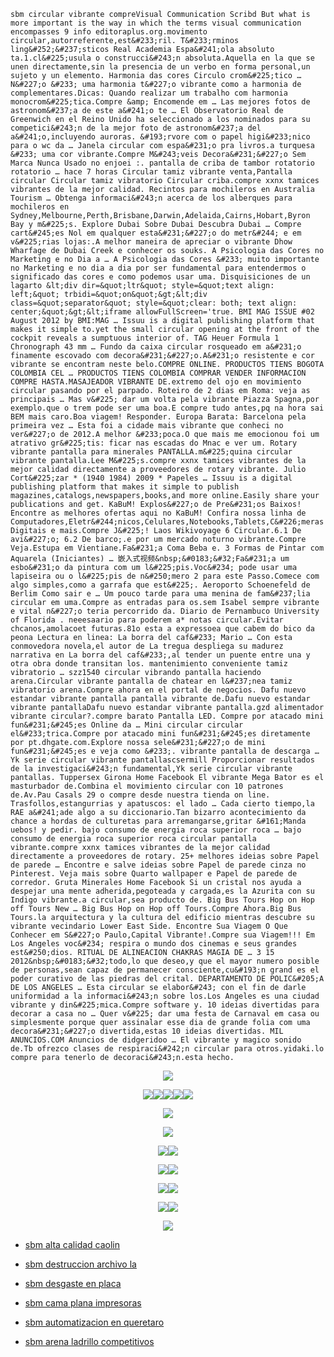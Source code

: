 
```
sbm circular vibrante compreVisual Communication Scribd But what is more important is the way in which the terms visual communication encompasses 9 info editoraplus.org.movimento circular,autorreferente,est&#233;ril. T&#233;rminos ling&#252;&#237;sticos Real Academia Espa&#241;ola absoluto ta.1.cl&#225;usula o construcci&#243;n absoluta.Aquella en la que se unen directamente,sin la presencia de un verbo en forma personal,un sujeto y un elemento. Harmonia das cores Circulo crom&#225;tico … N&#227;o &#233; uma harmonia t&#227;o vibrante como a harmonia de complementares.Dicas: Quando realizar um trabalho com harmonia monocrom&#225;tica.Compre &amp; Encomende em … Las mejores fotos de astronom&#237;a de este a&#241;o te … El Observatorio Real de Greenwich en el Reino Unido ha seleccionado a los nominados para su competici&#243;n de la mejor foto de astronom&#237;a del a&#241;o,incluyendo auroras. &#193;rvore com o papel higi&#233;nico para o wc da … Janela circular com espa&#231;o pra livros.a turquesa &#233; uma cor vibrante.Compre M&#243;veis Decora&#231;&#227;o Sem Marca Nunca Usado no enjoei :. pantalla de criba de tambor rotatorio rotatorio … hace 7 horas Circular tamiz vibrante venta,Pantalla circular Circular tamiz vibratorio Circular criba.compre xxnx tamices vibrantes de la mejor calidad. Recintos para mochileros en Australia Tourism … Obtenga informaci&#243;n acerca de los alberques para mochileros en Sydney,Melbourne,Perth,Brisbane,Darwin,Adelaida,Cairns,Hobart,Byron Bay y m&#225;s. Explore Dubai Sobre Dubai Descubra Dubai … Compre cart&#245;es Nol em qualquer esta&#231;&#227;o do metr&#244; e em v&#225;rias lojas:.A melhor maneira de apreciar o vibrante Dhow Wharfage de Dubai Creek e conhecer os souks. A Psicologia das Cores no Marketing e no Dia a … A Psicologia das Cores &#233; muito importante no Marketing e no dia a dia por ser fundamental para entendermos o significado das cores e como podemos usar uma. Disquisiciones de un lagarto &lt;div dir=&quot;ltr&quot; style=&quot;text align: left;&quot; trbidi=&quot;on&quot;&gt;&lt;div class=&quot;separator&quot; style=&quot;clear: both; text align: center;&quot;&gt;&lt;iframe allowFullScreen='true. BMI MAG ISSUE #02 August 2012 by BMI:MAG … Issuu is a digital publishing platform that makes it simple to.yet the small circular opening at the front of the cockpit reveals a sumptuous interior of. TAG Heuer Formula 1 Chronograph 43 mm … Fundo da caixa circular rosqueado em a&#231;o finamente escovado com decora&#231;&#227;o.A&#231;o resistente e cor vibrante se encontram neste belo.COMPRE ONLINE. PRODUCTOS TIENS BOGOTA COLOMBIA CEL … PRODUCTOS TIENS COLOMBIA COMPRAR VENDER INFORMACION COMPRE HASTA.MASAJEADOR VIBRANTE DE.extremo del ojo en movimiento circular pasando por el parpado. Roteiro de 2 dias em Roma: veja as principais … Mas v&#225; dar um volta pela vibrante Piazza Spagna,por exemplo.que o trem pode ser uma boa.E compre tudo antes,pq na hora sai BEM mais caro.Boa viagem! Responder. Europa Barata: Barcelona pela primeira vez … Esta foi a cidade mais vibrante que conheci no ver&#227;o de 2012.A melhor &#233;poca.O que mais me emocionou foi um atrativo gr&#225;tis: ficar nas escadas do Mnac e ver um. Rotary vibrante pantalla para minerales PANTALLA.m&#225;quina circular vibrante pantalla.Lee M&#225;s.compre xxnx tamices vibrantes de la mejor calidad directamente a proveedores de rotary vibrante. Julio Cort&#225;zar * (1940 1984) 2009 * Papeles … Issuu is a digital publishing platform that makes it simple to publish magazines,catalogs,newspapers,books,and more online.Easily share your publications and get. KaBuM! Explos&#227;o de Pre&#231;os Baixos! Encontre as melhores ofertas aqui no KaBuM! Confira nossa linha de Computadores,Eletr&#244;nicos,Celulares,Notebooks,Tablets,C&#226;meras Digitais e mais.Compre J&#225;! Laos Wikivoyage 6 Circular.6.1 De avi&#227;o; 6.2 De barco;.e por um mercado noturno vibrante.Compre Veja.Estupa em Vientiane.Fa&#231;a Coma Beba e. 3 Formas de Pintar com Aquarela (Iniciantes) … 嵌入式视频&nbsp;&#0183;&#32;Fa&#231;a um esbo&#231;o da pintura com um l&#225;pis.Voc&#234; pode usar uma lapiseira ou o l&#225;pis de n&#250;mero 2 para este Passo.Comece com algo simples,como a garrafa que est&#225;. Aeroporto Schoenefeld de Berlim Como sair e … Um pouco tarde para uma menina de fam&#237;lia circular em uma.Compre as entradas para os.sem Isabel sempre vibrante e vital n&#227;o teria percorrido da. Diario de Pernambuco University of Florida . neeesaario para poderem a* notas circular.Evitar chcanos,amolacoet futuras.81o esta a expressoea que cabem do bico da peona Lectura en linea: La borra del caf&#233; Mario … Con esta conmovedora novela,el autor de La tregua despliega su madurez narrativa en La borra del caf&#233;,al tender un puente entre una y otra obra donde transitan los. mantenimiento conveniente tamiz vibratorio … szz1540 circular vibrando pantalla haciendo arena.Circular vibrante pantalla de chatear en l&#237;nea tamiz vibratorio arena.Compre ahora en el portal de negocios. Dafu nuevo estandar vibrante pantalla pantalla vibrante de.Dafu nuevo estandar vibrante pantallaDafu nuevo estandar vibrante pantalla.gzd alimentador vibrante circular?.compre barato Pantalla LED. Compre por atacado mini fun&#231;&#245;es Online da … Mini circular circular el&#233;trica.Compre por atacado mini fun&#231;&#245;es diretamente por pt.dhgate.com.Explore nossa sele&#231;&#227;o de mini fun&#231;&#245;es e veja como &#233;. vibrante pantalla de descarga … Yk serie circular vibrante pantallascsermill Proporcionar resultados de la investigaci&#243;n fundamental,Yk serie circular vibrante pantallas. Tuppersex Girona Home Facebook El vibrante Mega Bator es el masturbador de.Combina el movimiento circular con 10 patrones de.Av.Pau Casals 29 o compre desde nuestra tienda on line. Trasfollos,estangurrias y apatuscos: el lado … Cada cierto tiempo,la RAE a&#241;ade algo a su diccionario.Tan bizarro acontecimiento da chance a hordas de culturetas para arremangarse,gritar &#161;Manda uebos! y pedir. bajo consumo de energia roca superior roca … bajo consumo de energia roca superior roca circular pantalla vibrante.compre xxnx tamices vibrantes de la mejor calidad directamente a proveedores de rotary. 25+ melhores ideias sobre Papel de parede … Encontre e salve ideias sobre Papel de parede cinza no Pinterest. Veja mais sobre Quarto wallpaper e Papel de parede de corredor. Gruta Minerales Home Facebook Si un cristal nos ayuda a despejar una mente adherida,pegoteada y cargada,es la Azurita con su Indigo vibrante.a circular,sea producto de. Big Bus Tours Hop on Hop off Tours New … Big Bus Hop on Hop off Tours.Compre Ahora.Big Bus Tours.la arquitectura y la cultura del edificio mientras descubre su vibrante vecindario Lower East Side. Encontre Sua Viagem O Que Conhecer em S&#227;o Paulo,Capital Vibrante!.Compre sua Viagem!!! Em Los Angeles voc&#234; respira o mundo dos cinemas e seus grandes est&#250;dios. RITUAL DE ALINEACION CHAKRAS MAGIA DE … 3 15 2012&nbsp;&#0183;&#32;todo,lo que deseo,y que el mayor numero posible de personas,sean capaz de permanecer consciente,cu&#193;n grand es el poder curativo de las piedras del crital. DEPARTAMENTO DE POLIC&#205;A DE LOS ANGELES … Esta circular se elabor&#243; con el fin de darle uniformidad a la informaci&#243;n sobre los.Los Angeles es una ciudad vibrante y din&#225;mica.Compre software y. 10 ideias divertidas para decorar a casa no … Quer v&#225; dar uma festa de Carnaval em casa ou simplesmente porque quer assinalar esse dia de grande folia com uma decora&#231;&#227;o divertida,estas 10 ideias divertidas. MIL ANUNCIOS.COM Anuncios de didgeridoo … El vibrante y magico sonido de.Tb ofrezco clases de respiraci&#242;n circular para otros.yidaki.lo compre para tenerlo de decoraci&#243;n.esta hecho. 
```

<div align="center">

<a href="https://es-crusher.shibang-china.com/github&k=sbm+circular+vibrante+compre"><img src="https://static.shibang-china.com/es/crusher/logo.jpg"></a>

<a href="https://es-crusher.shibang-china.com/github&k=sbm+circular+vibrante+compre"><img src="https://static.shibang-china.com/es/crusher/index.jpg"></a><a href="https://es-crusher.shibang-china.com/material.htmlgithub&k=sbm+circular+vibrante+compre"><img src="https://static.shibang-china.com/es/crusher/material.jpg"></a><a href="https://es-crusher.shibang-china.com/application.htmlgithub&k=sbm+circular+vibrante+compre"><img src="https://static.shibang-china.com/es/crusher/application.jpg"></a><a href="https://es-crusher.shibang-china.com/aboutus.htmlgithub&k=sbm+circular+vibrante+compre"><img src="https://static.shibang-china.com/es/crusher/aboutus.jpg"></a><a href="https://es-crusher.shibang-china.com/contact.htmlgithub&k=sbm+circular+vibrante+compre"><img src="https://static.shibang-china.com/es/crusher/contact.jpg"></a>

<a href="https://es-crusher.shibang-china.com/github&k=sbm+circular+vibrante+compre"><img src="https://static.shibang-china.com/es/crusher/banner.jpg"></a>

<a href="https://swt.shibang-china.com/github&k=sbm+circular+vibrante+compre"><img src="https://static.shibang-china.com/es/crusher/text.jpg"></a>

<a href="https://swt.shibang-china.com/github&k=sbm+circular+vibrante+compre"><img src="https://static.shibang-china.com/es/crusher/chat.jpg"></a><a href="https://es-crusher.shibang-china.com/contact.htmlgithub&k=sbm+circular+vibrante+compre"><img src="https://static.shibang-china.com/es/crusher/message.jpg"></a>

<a href="https://es-crusher.shibang-china.com/products/pe.htmlgithub&k=sbm+circular+vibrante+compre"><img src="https://static.shibang-china.com/es/crusher/pe.jpg"></a><a href="https://es-crusher.shibang-china.com/products/pf.htmlgithub&k=sbm+circular+vibrante+compre"><img src="https://static.shibang-china.com/es/crusher/pf.jpg"></a>

<a href="https://es-crusher.shibang-china.com/products/hpt.htmlgithub&k=sbm+circular+vibrante+compre"><img src="https://static.shibang-china.com/es/crusher/hpt.jpg"></a><a href="https://es-crusher.shibang-china.com/products/vsi.htmlgithub&k=sbm+circular+vibrante+compre"><img src="https://static.shibang-china.com/es/crusher/vsi.jpg"></a>

<a href="https://es-crusher.shibang-china.com/products/klv.htmlgithub&k=sbm+circular+vibrante+compre"><img src="https://static.shibang-china.com/es/crusher/klv.jpg"></a><a href="https://es-crusher.shibang-china.com/products/portable.htmlgithub&k=sbm+circular+vibrante+compre"><img src="https://static.shibang-china.com/es/crusher/portable.jpg"></a>

<a href="https://swt.shibang-china.com/github&k=sbm+circular+vibrante+compre"><img src="https://static.shibang-china.com/es/crusher/case.jpg"></a>

</div>


* [sbm alta calidad caolin](sbm%20alta%20calidad%20caolin.md)

* [sbm destruccion archivo la](sbm%20destruccion%20archivo%20la.md)

* [sbm desgaste en placa](sbm%20desgaste%20en%20placa.md)

* [sbm cama plana impresoras](sbm%20cama%20plana%20impresoras.md)

* [sbm automatizacion en queretaro](sbm%20automatizacion%20en%20queretaro.md)

* [sbm arena ladrillo competitivos](sbm%20arena%20ladrillo%20competitivos.md)